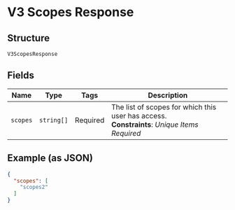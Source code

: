 
# V3 Scopes Response

## Structure

`V3ScopesResponse`

## Fields

| Name | Type | Tags | Description |
|  --- | --- | --- | --- |
| `scopes` | `string[]` | Required | The list of scopes for which this user has access.<br>**Constraints**: *Unique Items Required* |

## Example (as JSON)

```json
{
  "scopes": [
    "scopes2"
  ]
}
```

